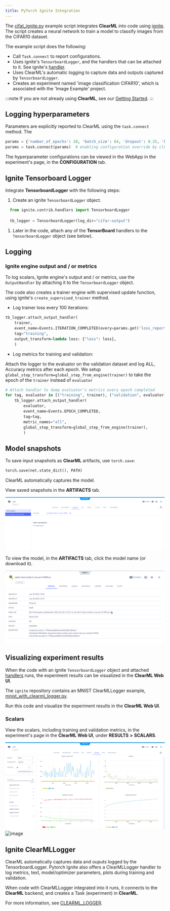 ```yaml
---
title: PyTorch Ignite Integration
---
```


The [cifat_ignite.py](https://github.com/allegroai/clearml/blob/master/examples/frameworks/ignite/cifar_ignite.py) example 
script integrates **ClearML** into code using [ignite](https://github.com/pytorch/ignite). 
The script creates a neural network to train a model to classify images from the CIFAR10 dataset. 

The example script does the following:
* Call `Task.connect` to report configurations.
* Uses ignite's `TensorboardLogger`, and the handlers that can be attached to it. See ignite's [handler](https://github.com/pytorch/ignite/blob/master/ignite/contrib/handlers/trains_logger.py). 
* Uses ClearML's automatic logging to capture data and outputs captured by `TensorboardLogger`.
* Creates an experiment named 'image classification CIFAR10', which is associated with the 'Image Example' project.

:::note 
If you are not already using **ClearML**, see our [Getting Started](../../getting_started/ds/ds_first_steps.md).
:::

## Logging hyperparameters

Parameters are explicitly reported to ClearML using the `task.connect` method. The 
```python
params = {'number_of_epochs': 20, 'batch_size': 64, 'dropout': 0.25, 'base_lr': 0.001, 'momentum': 0.9, 'loss_report': 100}
params = task.connect(params)  # enabling configuration override by clearml
```
The hyperparameter configurations can be viewed in the WebApp in the experiment's page, in the **CONFIGURATION** tab. 

## Ignite Tensorboard Logger

Integrate **TensorboardLogger** with the following steps:
1. Create an ignite `TensorboardLogger` object. 
   
  ```python
    from ignite.contrib.handlers import TensorboardLogger

    tb_logger = TensorboardLogger(log_dir="cifar-output")
  ```

1. Later in the code, attach any of the **TensorBoard** handlers to the `TensorboardLogger` object (see below).

## Logging 

### Ignite engine output and / or metrics

To log scalars, Ignite engine's output and / or metrics, use the `OutputHandler` by attaching it 
to the `TensorboardLogger` object. 

The code also creates a trainer engine with supervised update function, using ignite's `create_supervised_trainer` method.

* Log trainer loss every 100 iterations:
```python
tb_logger.attach_output_handler(
    trainer,
    event_name=Events.ITERATION_COMPLETED(every=params.get('loss_report')),
    tag="training",
    output_transform=lambda loss: {"loss": loss},
    )
```

* Log metrics for training and validation:

Attach the logger to the evaluator on the validation dataset and log ALL, Accuracy metrics after
each epoch. We setup `global_step_transform=global_step_from_engine(trainer)` to take the epoch of the
`trainer` instead of `evaluator`

```python
# Attach handler to dump evaluator's metrics every epoch completed
for tag, evaluator in [("training", trainer), ("validation", evaluator)]:
    tb_logger.attach_output_handler(
        evaluator,
        event_name=Events.EPOCH_COMPLETED,
        tag=tag,
        metric_names="all",
        global_step_transform=global_step_from_engine(trainer),
        )
```


## Model snapshots

To save input snapshots as **ClearML** artifacts, use `torch.save`:

```python
torch.save(net.state_dict(), PATH)
```

ClearML automatically captures the model. 

View saved snapshots in the **ARTIFACTS** tab.

![image](../../../img/ignite_artifact.png)

To view the model, in the **ARTIFACTS** tab, click the model name (or download it).

![image](../../../img/ignite_model.png)


## Visualizing experiment results

When the code with an ignite `TensorboardLogger` object and attached [handlers](https://github.com/pytorch/ignite/blob/master/ignite/contrib/handlers/trains_logger.py)
runs, the experiment results can be visualized in the **ClearML Web UI**. 

The `ignite` repository contains an MNIST ClearMLLogger example, [mnist_with_clearml_logger.py](https://github.com/pytorch/ignite/blob/master/examples/contrib/mnist/mnist_with_clearml_logger.py). 

Run this code and visualize the experiment results in the **ClearML Web UI**.

### Scalars

View the scalars, including training and validation metrics, in the experiment's page in the **ClearML Web UI**, under 
**RESULTS** **>** **SCALARS**.

![image](../../../img/ignite_training.png)
![image](../../../img/ignite_validation.png)


## Ignite ClearMLLogger

ClearML automatically captures data and ouputs logged by the TensorboardLogger. Pytorch Ignite also 
offers a ClearMLLogger handler to log metrics, text, model/optimizer parameters, plots during training and validation.

When code with ClearMLLogger integrated into it runs, it connects to the **ClearML** backend, and creates a Task (experiment) in **ClearML**.

For more information, see [CLEARML_LOGGER](https://pytorch.org/ignite/generated/ignite.contrib.handlers.clearml_logger.html).
